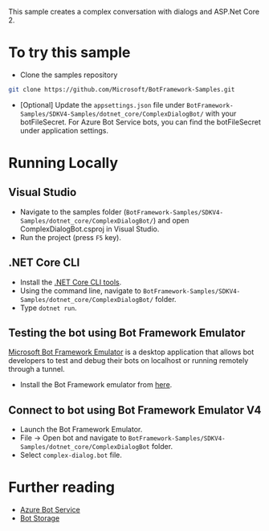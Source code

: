 This sample creates a complex conversation with dialogs and ASP.Net Core 2.

# To try this sample
- Clone the samples repository
```bash
git clone https://github.com/Microsoft/BotFramework-Samples.git
```
- [Optional] Update the `appsettings.json` file under `BotFramework-Samples/SDKV4-Samples/dotnet_core/ComplexDialogBot/` with your botFileSecret.
For Azure Bot Service bots, you can find the botFileSecret under application settings.

# Running Locally
## Visual Studio
- Navigate to the samples folder (`BotFramework-Samples/SDKV4-Samples/dotnet_core/ComplexDialogBot/`) and open ComplexDialogBot.csproj in Visual Studio.
- Run the project (press `F5` key).

## .NET Core CLI
- Install the [.NET Core CLI tools](https://docs.microsoft.com/dotnet/core/tools/?tabs=netcore2x).
- Using the command line, navigate to `BotFramework-Samples/SDKV4-Samples/dotnet_core/ComplexDialogBot/` folder.
- Type `dotnet run`.

## Testing the bot using Bot Framework Emulator
[Microsoft Bot Framework Emulator](https://github.com/microsoft/botframework-emulator) is a desktop application that allows bot
developers to test and debug their bots on localhost or running remotely through a tunnel.
- Install the Bot Framework emulator from [here](https://aka.ms/botframeworkemulator).

## Connect to bot using Bot Framework Emulator **V4**
- Launch the Bot Framework Emulator.
- File -> Open bot and navigate to `BotFramework-Samples/SDKV4-Samples/dotnet_core/ComplexDialogBot` folder.
- Select `complex-dialog.bot` file.

# Further reading
- [Azure Bot Service](https://docs.microsoft.com/azure/bot-service/bot-service-overview-introduction?view=azure-bot-service-4.0)
- [Bot Storage](https://docs.microsoft.com/azure/bot-service/dotnet/bot-builder-dotnet-state?view=azure-bot-service-3.0&viewFallbackFrom=azure-bot-service-4.0)
